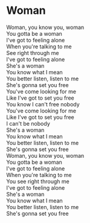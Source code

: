 # Woman

Woman, you know you, woman  
You gotta be a woman  
I've got to feeling alone  
When you're talking to me  
See right through me  
I've got to feeling alone  
She's a woman  
You know what I mean  
You better listen, listen to me  
She's gonna set you free  
You've come looking for me  
Like I've got to set you free  
You know I can't free nobody  
You've come looking for me  
Like I've got to set you free  
I can't be nobody  
She's a woman  
You know what I mean  
You better listen, listen to me  
She's gonna set you free  
Woman, you know you, woman  
You gotta be a woman  
I've got to feeling alone  
When you're talking to me  
You see right through me  
I've got to feeling alone  
She's a woman  
You know what I mean  
You better listen, listen to me  
She's gonna set you free
